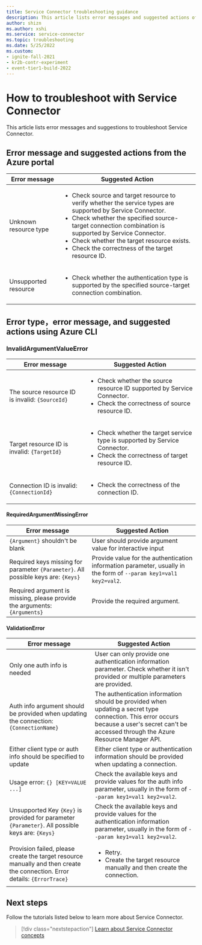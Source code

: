 ```yaml
---
title: Service Connector troubleshooting guidance
description: This article lists error messages and suggested actions of Service Connector to use for troubleshooting issues.
author: shizn
ms.author: xshi
ms.service: service-connector
ms.topic: troubleshooting
ms.date: 5/25/2022
ms.custom:
- ignite-fall-2021
- kr2b-contr-experiment
- event-tier1-build-2022
---
```


# How to troubleshoot with Service Connector

This article lists error messages and suggestions to troubleshoot Service Connector.

## Error message and suggested actions from the Azure portal

| Error message | Suggested Action |
| --- | --- |
| Unknown resource type | <ul><li>Check source and target resource to verify whether the service types are supported by Service Connector.</li><li>Check whether the specified source-target connection combination is supported by Service Connector.</li><li>Check whether the target resource exists.</li><li>Check the correctness of the target resource ID.</li></ul> |
| Unsupported resource | <ul><li>Check whether the authentication type is supported by the specified source-target connection combination.</li></ul> |

## Error type，error message, and suggested actions using Azure CLI

### InvalidArgumentValueError

| Error message | Suggested Action |
| --- | --- |
| The source resource ID is invalid: `{SourceId}` | <ul><li>Check whether the source resource ID supported by Service Connector.</li><li>Check the correctness of source resource ID.</li></ul> |
| Target resource ID is invalid: `{TargetId}` | <ul><li>Check whether the target service type is supported by Service Connector.</li><li>Check the correctness of target resource ID.</li></ul> |
| Connection ID is invalid: `{ConnectionId}` | <ul><li>Check the correctness of the connection ID.</li></ul> |


#### RequiredArgumentMissingError

| Error message | Suggested Action |
| --- | --- |
| `{Argument}` shouldn't be blank | User should provide argument value for interactive input |
| Required keys missing for parameter `{Parameter}`. All possible keys are: `{Keys}` | Provide value for the authentication information parameter, usually in the form of `--param key1=val1 key2=val2`. |
| Required argument is missing, please provide the arguments: `{Arguments}` | Provide the required argument. | 

#### ValidationError

| Error message | Suggested Action |
| --- | --- |
| Only one auth info is needed | User can only provide one authentication information parameter. Check whether it isn't provided or multiple parameters are provided. |
| Auth info argument should be provided when updating the connection: `{ConnectionName}` | The authentication information should be provided when updating a secret type connection. This error occurs because a user's secret can't be accessed through the Azure Resource Manager API. |
| Either client type or auth info should be specified to update | Either client type or authentication information should be provided when updating a connection. |
| Usage error: `{} [KEY=VALUE ...]` | Check the available keys and provide values for the auth info parameter, usually in the form of `--param key1=val1 key2=val2`. |
| Unsupported Key `{Key}` is provided for parameter `{Parameter}`. All possible keys are: `{Keys}` | Check the available keys and provide values for the authentication information parameter, usually in the form of `--param key1=val1 key2=val2`. |
| Provision failed, please create the target resource manually and then create the connection. Error details: `{ErrorTrace}` | <ul><li>Retry.</li><li>Create the target resource manually and then create the connection.</li></ul> |

## Next steps

Follow the tutorials listed below to learn more about Service Connector.

> [!div class="nextstepaction"]
> [Learn about Service Connector concepts](./concept-service-connector-internals.md)
